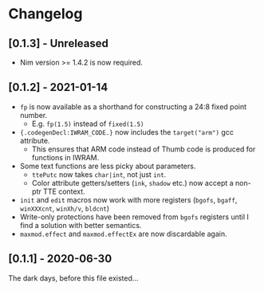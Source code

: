 # Changelog

## [0.1.3] - Unreleased

- Nim version >= 1.4.2 is now required.

## [0.1.2] - 2021-01-14

- `fp` is now available as a shorthand for constructing a 24:8 fixed point number.
  - E.g. `fp(1.5)` instead of `fixed(1.5)`
- `{.codegenDecl:IWRAM_CODE.}` now includes the `target("arm")` gcc attribute.
  - This ensures that ARM code instead of Thumb code is produced for functions in IWRAM.
- Some text functions are less picky about parameters.
  - `ttePutc` now takes `char|int`, not just `int`.
  - Color attribute getters/setters (`ink`, `shadow` etc.) now accept a non-ptr TTE context.
- `init` and `edit` macros now work with more registers (`bgofs`, `bgaff`, `winXXXcnt`, `winXh/v`, `bldcnt`)
- Write-only protections have been removed from `bgofs` registers until I find a solution with better semantics.
- `maxmod.effect` and `maxmod.effectEx` are now discardable again.

## [0.1.1] - 2020-06-30

The dark days, before this file existed...
